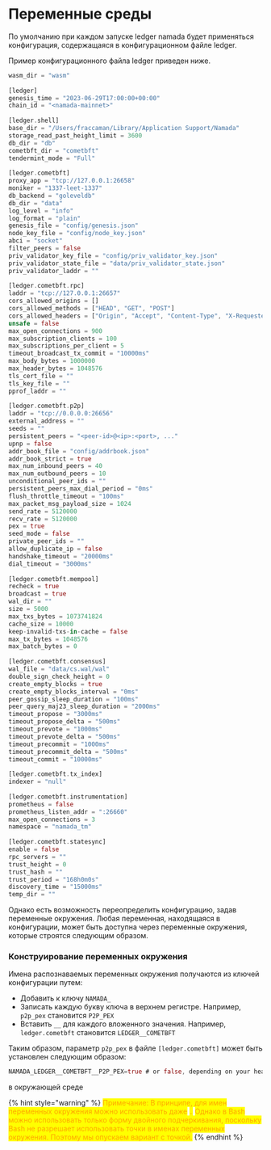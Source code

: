 # Переменные среды

По умолчанию при каждом запуске ledger namada будет применяться конфигурация, содержащаяся в конфигурационном файле ledger.

Пример конфигурационного файла ledger приведен ниже.

```rust
wasm_dir = "wasm"
 
[ledger]
genesis_time = "2023-06-29T17:00:00+00:00"
chain_id = "<namada-mainnet>"
 
[ledger.shell]
base_dir = "/Users/fraccaman/Library/Application Support/Namada"
storage_read_past_height_limit = 3600
db_dir = "db"
cometbft_dir = "cometbft"
tendermint_mode = "Full"
 
[ledger.cometbft]
proxy_app = "tcp://127.0.0.1:26658"
moniker = "1337-leet-1337"
db_backend = "goleveldb"
db_dir = "data"
log_level = "info"
log_format = "plain"
genesis_file = "config/genesis.json"
node_key_file = "config/node_key.json"
abci = "socket"
filter_peers = false
priv_validator_key_file = "config/priv_validator_key.json"
priv_validator_state_file = "data/priv_validator_state.json"
priv_validator_laddr = ""
 
[ledger.cometbft.rpc]
laddr = "tcp://127.0.0.1:26657"
cors_allowed_origins = []
cors_allowed_methods = ["HEAD", "GET", "POST"]
cors_allowed_headers = ["Origin", "Accept", "Content-Type", "X-Requested-With", "X-Server-Time"]
unsafe = false
max_open_connections = 900
max_subscription_clients = 100
max_subscriptions_per_client = 5
timeout_broadcast_tx_commit = "10000ms"
max_body_bytes = 1000000
max_header_bytes = 1048576
tls_cert_file = ""
tls_key_file = ""
pprof_laddr = ""
 
[ledger.cometbft.p2p]
laddr = "tcp://0.0.0.0:26656"
external_address = ""
seeds = ""
persistent_peers = "<peer-id>@<ip>:<port>, ..."
upnp = false
addr_book_file = "config/addrbook.json"
addr_book_strict = true
max_num_inbound_peers = 40
max_num_outbound_peers = 10
unconditional_peer_ids = ""
persistent_peers_max_dial_period = "0ms"
flush_throttle_timeout = "100ms"
max_packet_msg_payload_size = 1024
send_rate = 5120000
recv_rate = 5120000
pex = true
seed_mode = false
private_peer_ids = ""
allow_duplicate_ip = false
handshake_timeout = "20000ms"
dial_timeout = "3000ms"
 
[ledger.cometbft.mempool]
recheck = true
broadcast = true
wal_dir = ""
size = 5000
max_txs_bytes = 1073741824
cache_size = 10000
keep-invalid-txs-in-cache = false
max_tx_bytes = 1048576
max_batch_bytes = 0
 
[ledger.cometbft.consensus]
wal_file = "data/cs.wal/wal"
double_sign_check_height = 0
create_empty_blocks = true
create_empty_blocks_interval = "0ms"
peer_gossip_sleep_duration = "100ms"
peer_query_maj23_sleep_duration = "2000ms"
timeout_propose = "3000ms"
timeout_propose_delta = "500ms"
timeout_prevote = "1000ms"
timeout_prevote_delta = "500ms"
timeout_precommit = "1000ms"
timeout_precommit_delta = "500ms"
timeout_commit = "10000ms"
 
[ledger.cometbft.tx_index]
indexer = "null"
 
[ledger.cometbft.instrumentation]
prometheus = false
prometheus_listen_addr = ":26660"
max_open_connections = 3
namespace = "namada_tm"
 
[ledger.cometbft.statesync]
enable = false
rpc_servers = ""
trust_height = 0
trust_hash = ""
trust_period = "168h0m0s"
discovery_time = "15000ms"
temp_dir = ""
```

Однако есть возможность переопределить конфигурацию, задав переменные окружения. Любая переменная, находящаяся в конфигурации, может быть доступна через переменные окружения, которые строятся следующим образом.

### Конструирование переменных окружения

Имена распознаваемых переменных окружения получаются из ключей конфигурации путем:

* Добавить к ключу `NAMADA_`
* Записать каждую букву ключа в верхнем регистре. Например, `p2p_pex` становится `P2P_PEX`
* Вставить `__` для каждого вложенного значения. Например, `ledger.cometbft` становится `LEDGER__COMETBFT`

Таким образом, параметр `p2p_pex` в файле `[ledger.cometbft]` может быть установлен следующим образом:

```rust
NAMADA_LEDGER__COMETBFT__P2P_PEX=true # or false, depending on your heart's desires
```

в окружающей среде

{% hint style="warning" %}
<mark style="color:orange;">Примечание: В принципе, для имен переменных окружения можно использовать даже</mark> <mark style="color:orange;">`.`</mark> <mark style="color:orange;">Однако в Bash можно использовать только форму двойного подчеркивания, поскольку Bash не разрешает использовать точки в именах переменных окружения. Поэтому мы опускаем вариант с точкой.</mark>
{% endhint %}
